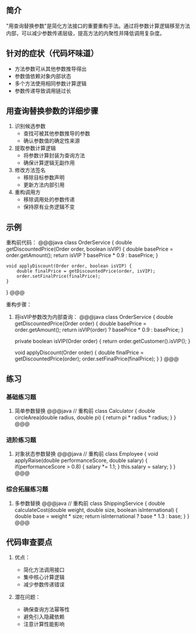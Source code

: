 ## 简介
"用查询替换参数"是简化方法接口的重要重构手法。通过将参数计算逻辑移至方法内部，可以减少参数传递层级，提高方法的内聚性并降低调用复杂度。

## 针对的症状（代码坏味道）
- 方法参数可从其他参数推导得出
- 参数值依赖对象内部状态
- 多个方法使用相同参数计算逻辑
- 参数传递导致调用链过长

## 用查询替换参数的详细步骤
1. 识别候选参数
   - 查找可被其他参数推导的参数
   - 确认参数值的确定性来源
2. 提取参数计算逻辑
   - 将参数计算封装为查询方法
   - 确保计算逻辑无副作用
3. 修改方法签名
   - 移除目标参数声明
   - 更新方法内部引用
4. 重构调用方
   - 移除调用处的参数传递
   - 保持原有业务逻辑不变

## 示例
重构前代码：
@@@java
class OrderService {
    double getDiscountedPrice(Order order, boolean isVIP) {
        double basePrice = order.getAmount();
        return isVIP ? basePrice * 0.9 : basePrice;
    }
    
    void applyDiscount(Order order, boolean isVIP) {
        double finalPrice = getDiscountedPrice(order, isVIP);
        order.setFinalPrice(finalPrice);
    }
}
@@@

重构步骤：
1. 将isVIP参数改为内部查询：
@@@java
class OrderService {
    double getDiscountedPrice(Order order) {
        double basePrice = order.getAmount();
        return isVIP(order) ? basePrice * 0.9 : basePrice;
    }
    
    private boolean isVIP(Order order) {
        return order.getCustomer().isVIP();
    }
    
    void applyDiscount(Order order) {
        double finalPrice = getDiscountedPrice(order);
        order.setFinalPrice(finalPrice);
    }
}
@@@

## 练习
### 基础练习题
1. 简单参数替换
@@@java
// 重构前
class Calculator {
    double circleArea(double radius, double pi) {
        return pi * radius * radius;
    }
}
@@@

### 进阶练习题
1. 对象状态参数替换
@@@java
// 重构前
class Employee {
    void applyRaise(double performanceScore, double salary) {
        if(performanceScore > 0.8) {
            salary *= 1.1;
        }
        this.salary = salary;
    }
}
@@@

### 综合拓展练习题
1. 多参数替换
@@@java
// 重构前
class ShippingService {
    double calculateCost(double weight, double size, boolean isInternational) {
        double base = weight * size;
        return isInternational ? base * 1.3 : base;
    }
}
@@@

## 代码审查要点
1. 优点：
   - 简化方法调用接口
   - 集中核心计算逻辑
   - 减少参数传递错误

2. 潜在问题：
   - 确保查询方法幂等性
   - 避免引入隐藏依赖
   - 注意计算性能影响
